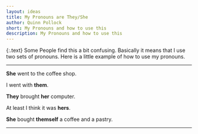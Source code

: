 ```yaml
---
layout: ideas
title: My Pronouns are They/She
author: Quinn Pollock
short: My Pronouns and how to use this
description: My Pronouns and how to use this
---
```


{:.text}
Some People find this a bit confusing. Basically it means that I use two sets of pronouns. Here is a little example of how to use my pronouns. 

----

**She** went to the coffee shop.

I went with **them**.

**They** brought **her** computer.

At least I think it was **hers**.

**She** bought **themself** a coffee and a pastry.



----
